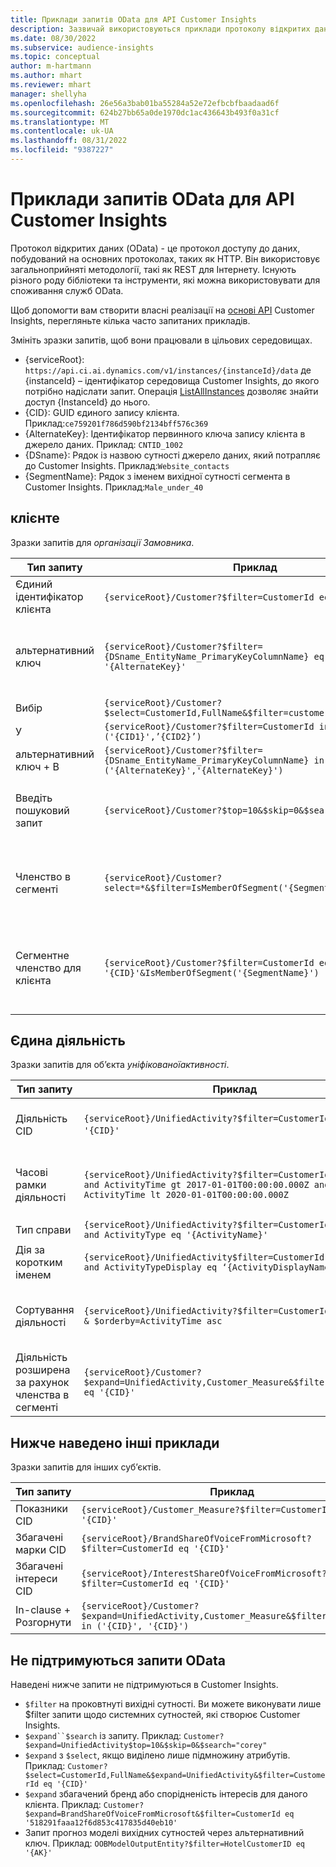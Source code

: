 ```yaml
---
title: Приклади запитів OData для API Customer Insights
description: Зазвичай використовуються приклади протоколу відкритих даних (OData) для запиту API Customer Insights для перегляду даних.
ms.date: 08/30/2022
ms.subservice: audience-insights
ms.topic: conceptual
author: m-hartmann
ms.author: mhart
ms.reviewer: mhart
manager: shellyha
ms.openlocfilehash: 26e56a3bab01ba55284a52e72efbcbfbaadaad6f
ms.sourcegitcommit: 624b27bb65a0de1970dc1ac436643b493f0a31cf
ms.translationtype: MT
ms.contentlocale: uk-UA
ms.lasthandoff: 08/31/2022
ms.locfileid: "9387227"
---
```

# <a name="odata-query-examples-for-customer-insights-apis"></a>Приклади запитів OData для API Customer Insights

Протокол відкритих даних (OData) - це протокол доступу до даних, побудований на основних протоколах, таких як HTTP. Він використовує загальноприйняті методології, такі як REST для Інтернету. Існують різного роду бібліотеки та інструменти, які можна використовувати для споживання служб OData.

Щоб допомогти вам створити власні реалізації на [основі API](apis.md) Customer Insights, перегляньте кілька часто запитаних прикладів.

Змініть зразки запитів, щоб вони працювали в цільових середовищах.

- {serviceRoot}: `https://api.ci.ai.dynamics.com/v1/instances/{instanceId}/data` де {instanceId} – ідентифікатор середовища Customer Insights, до якого потрібно надіслати запит. Операція [ListAllInstances](https://developer.ci.ai.dynamics.com/api-details#api=CustomerInsights&operation=Get-all-instances) дозволяє знайти доступ {InstanceId} до нього.
- {CID}: GUID єдиного запису клієнта. Приклад:`ce759201f786d590bf2134bff576c369`
- {AlternateKey}: Ідентифікатор первинного ключа запису клієнта в джерело даних. Приклад: `CNTID_1002`
- {DSname}: Рядок із назвою сутності джерело даних, який потрапляє до Customer Insights. Приклад:`Website_contacts`
- {SegmentName}: Рядок з іменем вихідної сутності сегмента в Customer Insights. Приклад:`Male_under_40`

## <a name="customer"></a>клієнте

Зразки запитів для *організації Замовника*.

|Тип запиту |Приклад  | Нотатка  |
|---------|---------|---------|
|Єдиний ідентифікатор клієнта     | `{serviceRoot}/Customer?$filter=CustomerId eq '{CID}'`          |  |
|альтернативний ключ    | `{serviceRoot}/Customer?$filter={DSname_EntityName_PrimaryKeyColumnName} eq '{AlternateKey}'`         |  Альтернативні ключі зберігаються в єдиній сутності клієнта       |
|Вибір   | `{serviceRoot}/Customer?$select=CustomerId,FullName&$filter=customerid eq '1'`        |         |
|У    | `{serviceRoot}/Customer?$filter=CustomerId in ('{CID1}',’{CID2}’)`        |         |
|альтернативний ключ + В   | `{serviceRoot}/Customer?$filter={DSname_EntityName_PrimaryKeyColumnName} in ('{AlternateKey}','{AlternateKey}')`         |         |
|Введіть пошуковий запит  | `{serviceRoot}/Customer?$top=10&$skip=0&$search="string"`        |   Повертає 10 найкращих результатів для рядка пошуку.      |
|Членство в сегменті  | `{serviceRoot}/Customer?select=*&$filter=IsMemberOfSegment('{SegmentName}')&$top=10`     | Повертає задану кількість рядків від сутності сегментації.      |
|Сегментне членство для клієнта | `{serviceRoot}/Customer?$filter=CustomerId eq '{CID}'&IsMemberOfSegment('{SegmentName}')`     | Повертає профіль клієнта, якщо він є учасником указаного сегмента.     |

## <a name="unified-activity"></a>Єдина діяльність

Зразки запитів для об’єкта *уніфікованоїактивності*.

|Тип запиту |Приклад  | Нотатка  |
|---------|---------|---------|
|Діяльність CID     | `{serviceRoot}/UnifiedActivity?$filter=CustomerId eq '{CID}'`          | Список дій певного профілю клієнта |
|Часові рамки діяльності    | `{serviceRoot}/UnifiedActivity?$filter=CustomerId eq '{CID}' and ActivityTime gt 2017-01-01T00:00:00.000Z and ActivityTime lt 2020-01-01T00:00:00.000Z`     |  Діяльність профілю клієнта в часових рамках       |
|Тип справи    |   `{serviceRoot}/UnifiedActivity?$filter=CustomerId eq '{CID}' and ActivityType eq '{ActivityName}'`        |         |
|Дія за коротким іменем     | `{serviceRoot}/UnifiedActivity$filter=CustomerId eq ‘{CID}’ and ActivityTypeDisplay eq ‘{ActivityDisplayName}’`        | |
|Сортування діяльності    | `{serviceRoot}/UnifiedActivity?$filter=CustomerId eq ‘{CID}’ & $orderby=ActivityTime asc`     |  Сортування дій за зростанням або спаданням       |
|Діяльність розширена за рахунок членства в сегменті  |   `{serviceRoot}/Customer?$expand=UnifiedActivity,Customer_Measure&$filter=CustomerId eq '{CID}'`     |         |

## <a name="other-examples"></a>Нижче наведено інші приклади

Зразки запитів для інших суб’єктів.

|Тип запиту |Приклад  | Нотатка  |
|---------|---------|---------|
|Показники CID    | `{serviceRoot}/Customer_Measure?$filter=CustomerId eq '{CID}'`          |  |
|Збагачені марки CID    | `{serviceRoot}/BrandShareOfVoiceFromMicrosoft?$filter=CustomerId eq '{CID}'`  |       |
|Збагачені інтереси CID    |   `{serviceRoot}/InterestShareOfVoiceFromMicrosoft?$filter=CustomerId eq '{CID}'`       |         |
|In-clause + Розгорнути     | `{serviceRoot}/Customer?$expand=UnifiedActivity,Customer_Measure&$filter=CustomerId in ('{CID}', '{CID}')`         | |

## <a name="not-supported-odata-queries"></a>Не підтримуються запити OData

Наведені нижче запити не підтримуються в Customer Insights.

- `$filter` на проковтнуті вихідні сутності. Ви можете виконувати лише $filter запити щодо системних сутностей, які створює Customer Insights.
- `$expand``$search` із запиту. Приклад: `Customer?$expand=UnifiedActivity$top=10&$skip=0&$search="corey"`
- `$expand` з `$select`, якщо виділено лише підмножину атрибутів. Приклад: `Customer?$select=CustomerId,FullName&$expand=UnifiedActivity&$filter=CustomerId eq '{CID}'`
- `$expand` збагачений бренд або спорідненість інтересів для даного клієнта. Приклад: `Customer?$expand=BrandShareOfVoiceFromMicrosoft&$filter=CustomerId eq '518291faaa12f6d853c417835d40eb10'`
- Запит прогноз моделі вихідних сутностей через альтернативний ключ. Приклад: `OOBModelOutputEntity?$filter=HotelCustomerID eq '{AK}'`
